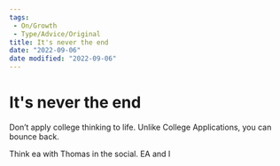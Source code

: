 ```yaml
---
tags:
 - On/Growth
 - Type/Advice/Original
title: It's never the end
date: "2022-09-06"
date modified: "2022-09-06"
---
```


# It's never the end
Don’t apply college thinking to life. Unlike College Applications, you can bounce back.

Think ea with Thomas in the social. EA and I
